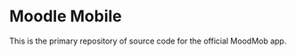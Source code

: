Moodle Mobile
============

This is the primary repository of source code for the official MoodMob app.
